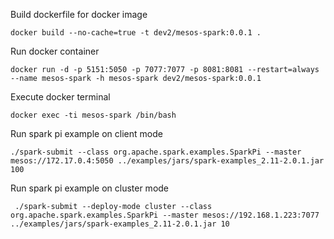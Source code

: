 Build dockerfile for docker image
```
docker build --no-cache=true -t dev2/mesos-spark:0.0.1 .
```

Run docker container
```
docker run -d -p 5151:5050 -p 7077:7077 -p 8081:8081 --restart=always --name mesos-spark -h mesos-spark dev2/mesos-spark:0.0.1
```

Execute docker terminal
```
docker exec -ti mesos-spark /bin/bash
```

Run spark pi example on client mode
```
./spark-submit --class org.apache.spark.examples.SparkPi --master mesos://172.17.0.4:5050 ../examples/jars/spark-examples_2.11-2.0.1.jar 100
```

Run spark pi example on cluster mode
```
 ./spark-submit --deploy-mode cluster --class org.apache.spark.examples.SparkPi --master mesos://192.168.1.223:7077 ../examples/jars/spark-examples_2.11-2.0.1.jar 10
```

